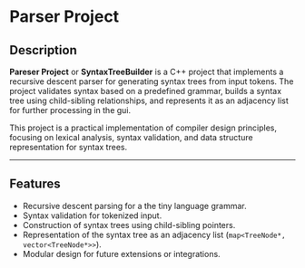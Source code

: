 # Parser Project

## Description
**Pareser Project** or **SyntaxTreeBuilder** is a C++ project that implements a recursive descent parser for generating syntax trees from input tokens. The project validates syntax based on a predefined grammar, builds a syntax tree using child-sibling relationships, and represents it as an adjacency list for further processing in the gui.

This project is a practical implementation of compiler design principles, focusing on lexical analysis, syntax validation, and data structure representation for syntax trees.

---

## Features
- Recursive descent parsing for a the tiny language grammar.
- Syntax validation for tokenized input.
- Construction of syntax trees using child-sibling pointers.
- Representation of the syntax tree as an adjacency list (`map<TreeNode*, vector<TreeNode*>>`).
- Modular design for future extensions or integrations.
